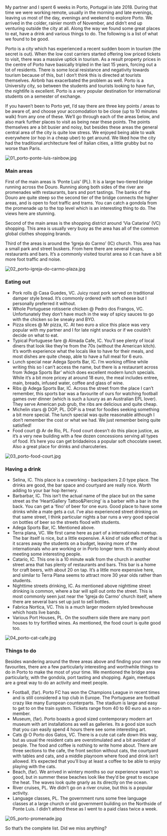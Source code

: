 My partner and I spent 6 weeks in Porto, Portugal in late 2018. During that time we were working remote, usually in the morning and late evenings, leaving us most of the day, evenings and weekend to explore Porto. We arrived in the colder, rainier month of November, and didn’t end up venturing outside the city at all. Along the way we found some great places to eat, have a drink and various things to do. The following is a list of what we found to be good.

Porto is a city which has experienced a recent sudden boom in tourism (the secret is out). When the low cost carriers started offering low priced tickets to visit, there was a massive uptick in tourism. As a result property prices in the centre of Porto have basically tripled in the last 15 years, forcing out a lot of residents. There is some local resistance and negativity towards tourism because of this, but I don’t think this is directed at tourists themselves. Airbnb has exacerbated the problem as well. Porto is a University city, so between the students and tourists looking to have fun, the nightlife is excellent. Porto is a very popular destination for international students on a semester of exchange.

If you haven’t been to Porto yet, I’d say there are three key points / areas to be aware of, and choose your accomodation to be close (up to 10 minutes walk) from any one of these. We’ll go through each of the areas below, and also mark further places to visit as being near these points. The points themselves are a bit busier and noisy, but besides these areas the general central area of the city is quite low stress. We enjoyed being able to walk everywhere (or hop in a cheap uber) to get around. We liked how the city had the traditional architecture feel of Italian cities, a little grubby but no worse than Paris.

![01_porto-ponte-luis-rainbow.jpg](https://www.ndjenkins.com/static/assets/porto/01_porto-ponte-luis-rainbow.jpg "01_porto-ponte-luis-rainbow.jpg")

### Main areas
First of the main areas is ‘Ponte Luis’ (PL). It is a large two-tiered bridge running across the Douro. Running along both sides of the river are promenades with restaurants, bars and port tastings. The banks of the Douro are quite steep so the second tier of the bridge connects the higher areas, and is open to foot traffic and trams. You can catch a gondola from the promenade up to the top level which is an interesting thing to do. The views here are stunning.


Second of the main areas is the shopping district around ‘Via Catarina’ (VC) shopping. This area is usually very busy as the area has all of the common global clothes shopping brands.

Third of the areas is around the ‘Igreja do Carmo’ (IC) church. This area has a small park and street buskers. From here there are several shops, restaurants and bars. It’s a commonly visited tourist area so it can have a bit more foot traffic and noise.

![02_porto-igreja-do-carmo-plaza.jpg](https://www.ndjenkins.com/static/assets/porto/02_porto-igreja-do-carmo-plaza.jpg "02_porto-igreja-do-carmo-plaza.jpg")

### Eating out
* Pork rolls @ Casa Guedes, VC. Juicy roast pork served on traditional damper style bread. It’s commonly ordered with soft cheese but I personally preferred it without.
* Whole Portuguese rotisserie chicken @ Pedro dos Frangos, VC. Unfortunately they don’t have much in the way of spicy sauces to go with the chicken so be sneaky and BYO.
* Pizza slices @ Mr pizza, IC. At two euro a slice this place was very popular with my partner and I for late night snacks or if we couldn’t decide on what to eat.
* Typical Portuguese fare @ Almada Cafe, IC. You’ll see plenty of local diners that look like they’re from the 70s (without the American kitch). It’s worth experience what the locals like to have for their meals, and most dishes are quite cheap, able to have a full meal for 6 euro.
* Lunch special near Adega Sports Bar, IC. I’m working offline while writing this so I can’t access the name, but there is a restaurant across from ‘Adega Sports Bar’ which does excellent modern lunch specials. While it’s a bit more pricey at around 18 euro, the meal includes entree, main, breads, infused water, coffee and glass of wine.
* Ribs @ Adega Sports Bar, IC. Across the street from the place I can’t remember, this sports bar was a favourite of ours for watching football games over dinner (which is such a luxury as an Australian EPL lover). They serve American pub grub, the ribs are delicious and quite cheap.
* Michelin stars @ DOP, PL. DOP is a treat for foodies seeking something a bit more special. The lunch special was quite reasonable although I don’t remember the cost or what we had. We just remember being quite satisfied!
* Food court @ Ar de Rio, PL. Food court doesn’t do this place justice, as it’s a very new building with a few dozen concessions serving all types of food. It’s here you can get bridadeiros a popular soft chocolate sweet. Also a great place for drinks and charcuteries.

![03_porto-food-court.jpg](https://www.ndjenkins.com/static/assets/porto/03_porto-food-court.jpg "03_porto-food-court.jpg")

### Having a drink
* Selina, IC. This place is a coworking - backpackers 2.0 type place. The drinks are good, the bar space and courtyard are really nice. Worth adding to your bar hop iternery.
* Barbarbar, IC. This isn’t the actual name of the place but on the same street as the ‘HeartGallery Tattoo&Piercing’ is a barber with a bar in the back. You can get a ‘fino’ of beer for one euro. Good place to have some drinks while a mate gets a cut. I’ve also experienced street drinking on that same street, I think particular nights a bar runs a very good special on bottles of beer so the streets flood with students.
* Adega Sports Bar, IC. Mentioned above.
* Terra plana, VC. We first came here as part of a internationals meetup. The bar itself is nice, but a little expensive. A kind of side effect of that is it scares away the students on a budget, leaving more of the internationals who are working or in Porto longer term. It’s mainly about meeting some interesting people.
* Catario, IC. This one is a 10 minute walk from the church in another street area that has plenty of restaurants and bars. This bar is a home for craft beers, with about 20 on tap. It’s a little more expensive here, and similar to Terra Plana seems to attract more 30 year olds rather than students.
* Nighttime streets drinking, IC. As mentioned above nighttime street drinking is common, where a bar will spill out onto the street. This is most commonly seen just near the ‘Igreja do Carmo’ church itself, where there are several bars set up just to sell bottles.
* Fabrica Nortica, VC. This is a much larger modern styled brewhouse which hosts live bands.
* Various Port Houses, PL. On the southern side there are many port houses to try fortified wines. As mentioned, the food court is quite good too.

![04_porto-cat-cafe.jpg](https://www.ndjenkins.com/static/assets/porto/04_porto-cat-cafe.jpg "04_porto-cat-cafe.jpg.jpg")

### Things to do

Besides wandering around the three areas above and finding your own new favourites, there are a few particularly interesting and worthwhile things to do in Porto to make the most of your time. We mentioned the bridge area particularly, with the gondola, port tasting and shopping. Again, meetups are a great way to do an activity and meet people.

* Football, (far). Porto FC has won the Champions League in recent times and is still considered a top club in Europe. The Portuguese are football crazy like many European counterparts. The stadium is large and easy to get to on the train system. Tickets range from 40 to 60 euro as a non-member.
* Museum, (far). Porto boasts a good sized contemporary modern art museum with art installations as well as galleries. Its a good size such that you can easily spend 4 hours there see some interesting art.
* Cats @ O Porto dos Gatos, VC. There is a cute cat cafe down this way, but as usual the resident cats are overstimulated and a bit avoidant of people. The food and coffee is nothing to write home about. There are three sections to the cafe, the front section without cats, the courtyard with tables and cats, and a middle playroom where food and drink isn’t allowed. It’s expected that you’ll buy at least a coffee to be able to enjoy playing with the cats.
* Beach, (far). We arrived in wintery months so our experience wasn’t so good, but in summer these beaches look like they’d be great to escape the heat. The waves look quite gnarly as its directly on the ocean.
* River cruises, PL. We didn’t go on a river cruise, but this is a popular activity.
* Language classes, PL. The government runs some free language classes at a large church or old government building on the Northside of Ponte Luis. I didn’t attend these as I went to a paid class twice a week.

![05_porto-promenade.jpg](https://www.ndjenkins.com/static/assets/porto/05_porto-promenade.jpg "05_porto-promenade.jpg")

So that’s the complete list. Did we miss anything?
